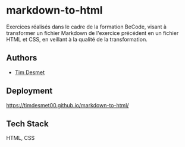 # markdown-to-html

Exercices réalisés dans le cadre de la formation BeCode, visant à transformer un fichier Markdown de l'exercice précédent en un fichier HTML et CSS, en veillant à la qualité de la transformation.


## Authors

- [Tim Desmet](https://github.com/TimDesmet00)


## Deployment

https://timdesmet00.github.io/markdown-to-html/


## Tech Stack

HTML, CSS
